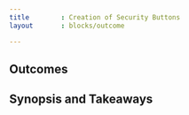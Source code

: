 ```yaml
---
title        : Creation of Security Buttons
layout       : blocks/outcome

---
```



## Outcomes



## Synopsis and Takeaways
